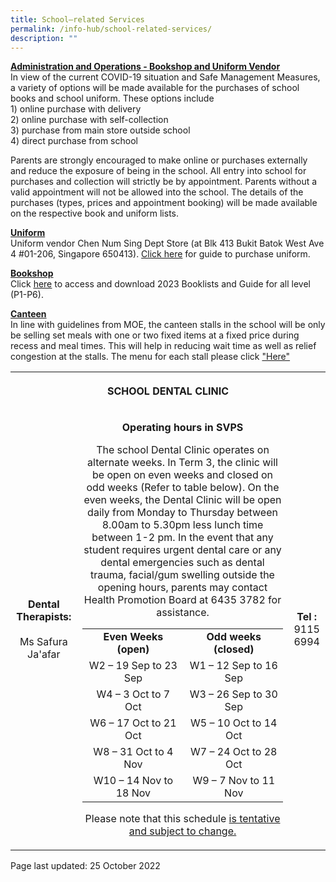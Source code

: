 ```yaml
---
title: School–related Services
permalink: /info-hub/school-related-services/
description: ""
---
```

<p><u><strong>Administration and Operations - Bookshop and Uniform Vendor<br /></strong></u>In view of the current COVID-19 situation and Safe Management Measures, a variety of options will be made available for the purchases of school books and school uniform. These options include<br />1) online purchase with delivery<br />2) online purchase with self-collection<br />3) purchase from main store outside school<br />4) direct purchase from school</p>
<p>Parents are strongly encouraged to make online or purchases externally and reduce the exposure of being in the school. All entry into school for purchases and collection will strictly be by appointment. Parents without a valid appointment will not be allowed into the school. The details of the purchases (types, prices and appointment booking) will be made available on the respective book and uniform lists.</p>
<p><u><strong>Uniform<br /></strong></u>Uniform vendor Chen Num Sing Dept Store (at Blk 413 Bukit Batok West Ave 4 #01-206, Singapore 650413).&nbsp;<a href="https://drive.google.com/file/d/11Sdm74fkkHTzRpqdB7GHOSNJlWM78WLy/view?usp=sharing&amp;litebox=1" target="_blank" rel="noopener">Click here</a>&nbsp;for guide to purchase uniform.</p>
<p><strong><u>Bookshop<br /></u></strong>Click&nbsp;<u><a href="https://drive.google.com/drive/folders/1_1_PtgMeYOOM88YUF2ZLdlIpQKrnsqUS?usp=sharing" target="_blank" rel="noopener" data-saferedirecturl="https://www.google.com/url?q=https://drive.google.com/drive/folders/1LeB7Ei8TdtX3-V8zEaUYPr3Ul_7B3ohD?usp%3Dsharing&amp;source=gmail&amp;ust=1608183411061000&amp;usg=AFQjCNEpY_R1CdyaBKCojI4RtVLbQT87Bg">here</a></u>&nbsp;to access and download 2023 Booklists and Guide for all level (P1-P6).</p>
<p><u><strong>Canteen<br /></strong></u>In line with guidelines from MOE, the canteen stalls in the school will be only be selling set meals with one or two fixed items at a fixed price during recess and meal times. This will help in reducing wait time as well as relief congestion at the stalls. The menu for each stall please click&nbsp;<a href="https://drive.google.com/file/d/1B1LEG8gbvFc6DDp9R5QvH1gl93JYL9jz/view?usp=sharing" target="_blank" rel="noopener">"Here"</a></p>
<table>
<tbody>
<tr>
<th colspan="3">
<p style="text-align: center;">SCHOOL DENTAL CLINIC</p>
</th>
</tr>
<tr>
<td style="text-align: center;"><strong>Dental Therapists:</strong><br /><br />Ms Safura Ja'afar</td>
<td>
<p style="text-align: center;"><strong>Operating hours in SVPS</strong><strong><br /></strong></p>
<p style="text-align: center;">The school Dental Clinic operates on alternate weeks. In Term 3, the clinic will be open on even weeks and closed on odd weeks (Refer to table below). On the even weeks, the Dental Clinic will be open daily from Monday to Thursday between 8.00am to 5.30pm less lunch time between 1-2 pm. In the event that any student requires urgent dental care or any dental emergencies such as dental trauma, facial/gum swelling outside the opening hours, parents may contact Health Promotion Board at 6435 3782 for assistance.</p>
<table>
<tbody>
<tr>
<td style="text-align: center;"><strong>Even Weeks (open)</strong></td>
<td style="text-align: center;"><strong>Odd weeks (closed)</strong></td>
</tr>
<tr>
<td style="text-align: center;">W2 &ndash; 19 Sep to 23 Sep</td>
<td style="text-align: center;">W1 &ndash; 12 Sep to 16 Sep</td>
</tr>
<tr>
<td style="text-align: center;">W4 &ndash; 3 Oct to 7 Oct</td>
<td style="text-align: center;">W3 &ndash; 26 Sep to 30 Sep</td>
</tr>
<tr>
<td style="text-align: center;">W6 &ndash; 17 Oct to 21 Oct</td>
<td style="text-align: center;">W5 &ndash; 10 Oct to 14 Oct</td>
</tr>
<tr>
<td style="text-align: center;">W8 &ndash; 31 Oct to 4 Nov</td>
<td style="text-align: center;">W7 &ndash; 24 Oct to 28 Oct</td>
</tr>
<tr>
<td style="text-align: center;">W10 &ndash; 14 Nov to 18 Nov</td>
<td style="text-align: center;">W9 &ndash; 7 Nov to 11 Nov</td>
</tr>
</tbody>
</table>
<p style="text-align: center;">Please note that this schedule <u>is tentative and subject to change.</u></p>
</td>
<td style="text-align: center;"><strong>Tel :</strong><br />9115 6994</td>
</tr>
</tbody>
</table>
<p>Page last updated: 25 October 2022</p>